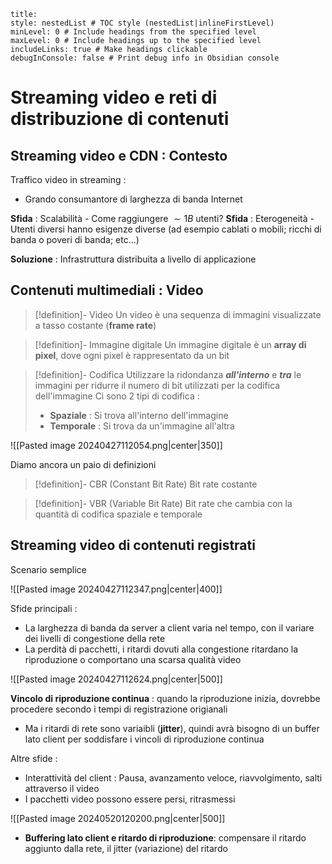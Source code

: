 ```table-of-contents
title: 
style: nestedList # TOC style (nestedList|inlineFirstLevel)
minLevel: 0 # Include headings from the specified level
maxLevel: 0 # Include headings up to the specified level
includeLinks: true # Make headings clickable
debugInConsole: false # Print debug info in Obsidian console
```
# Streaming video e reti di distribuzione di contenuti

## Streaming video e CDN : Contesto

Traffico video in streaming :
- Grando consumantore di larghezza di banda Internet

**Sfida** : Scalabilità - Come raggiungere $\sim 1B$ utenti?
**Sfida** : Eterogeneità - Utenti diversi hanno esigenze diverse (ad esempio cablati o mobili; ricchi di banda o poveri di banda; etc...)

**Soluzione** : Infrastruttura distribuita a livello di applicazione

## Contenuti multimediali : Video

>[!definition]- Video
>Un video è una sequenza di immagini visualizzate a tasso costante (**frame rate**)

>[!definition]- Immagine digitale
>Un immagine digitale è un **array di pixel**, dove ogni pixel è rappresentato da un bit

>[!definition]- Codifica
>Utilizzare la ridondanza ***all'interno*** e ***tra*** le immagini per ridurre il numero di bit utilizzati per la codifica dell'immagine
>Ci sono 2 tipi di codifica :
>- **Spaziale** : Si trova all'interno dell'immagine
>- **Temporale** : Si trova da un'immagine all'altra


![[Pasted image 20240427112054.png|center|350]]

Diamo ancora un paio di definizioni

>[!definition]- CBR (Constant Bit Rate)
>Bit rate costante

>[!definition]- VBR (Variable Bit Rate)
>Bit rate che cambia con la quantità di codifica spaziale e temporale

## Streaming video di contenuti registrati

Scenario semplice

![[Pasted image 20240427112347.png|center|400]]

Sfide principali :
- La larghezza di banda da server a client varia nel tempo, con il variare dei livelli di congestione della rete
- La perdità di pacchetti, i ritardi dovuti alla congestione ritardano la riproduzione o comportano una scarsa qualità video

![[Pasted image 20240427112624.png|center|500]]

**Vincolo di riproduzione continua** : quando la riproduzione inizia, dovrebbe procedere secondo i tempi di registrazione origianali
- Ma i ritardi di rete sono variaibli (**jitter**), quindi avrà bisogno di un buffer lato client per soddisfare i vincoli di riproduzione continua

Altre sfide :
- Interattività del client : Pausa, avanzamento veloce, riavvolgimento, salti attraverso il video
- I pacchetti video possono essere persi, ritrasmessi

![[Pasted image 20240520120200.png|center|500]]

- **Buffering lato client e ritardo di riproduzione**: compensare il ritardo aggiunto dalla rete, il jitter (variazione) del ritardo
